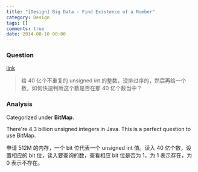 ```yaml
---
title: "[Design] Big Data - Find Existence of a Number"
category: Design
tags: []
comments: true
date: 2014-08-10 00:00
---
```



### Question

[link](http://blog.csdn.net/v_july_v/article/details/7382693)

> 给 40 亿个不重复的 unsigned int 的整数，没排过序的，然后再给一个数，如何快速判断这个数是否在那 40 亿个数当中？

### Analysis

Categorized under **BitMap**.

There're 4.3 billion unsigned integers in Java. This is a perfect question to use BitMap.

申请 512M 的内存，一个 bit 位代表一个 unsigned int 值。读入 40 亿个数，设置相应的 bit 位，读入要查询的数，查看相应 bit 位是否为 1，为 1 表示存在，为 0 表示不存在。
